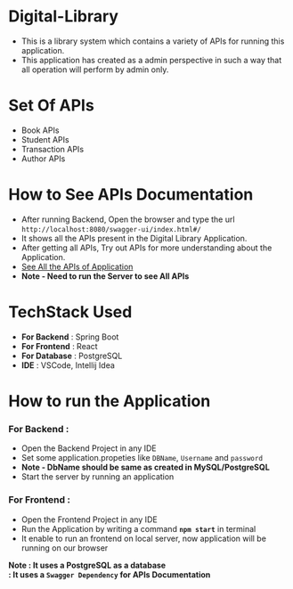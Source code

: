 # Digital-Library
* This is a library system which contains a variety of APIs for running this application.
* This application has created as a admin perspective in such a way that all operation will perform by admin only.

# Set Of APIs
* Book APIs
* Student APIs
* Transaction APIs
* Author APIs

# How to See APIs Documentation
* After running Backend, Open the browser and type the url `http://localhost:8080/swagger-ui/index.html#/` 
* It shows all the APIs present in the Digital Library Application.
* After getting all APIs, Try out APIs for more understanding about the Application.
* [See All the APIs of Application](http://localhost:8080/swagger-ui/index.html#/)
* **Note - Need to run the Server to see All APIs**

# TechStack Used
* **For Backend** : Spring Boot
* **For Frontend** : React
* **For Database** : PostgreSQL
* **IDE** : VSCode, Intellij Idea


# How to run the Application

### For Backend :
* Open the Backend Project in any IDE
* Set some application.propeties like `DBName`, `Username` and `password`
* **Note - DbName should be same as created in MySQL/PostgreSQL**
* Start the server by running an application

### For Frontend :
* Open the Frontend Project in any IDE
* Run the Application by writing a command **`npm start`** in terminal
* It enable to run an frontend on local server, now application will be running on our browser

**Note : It uses a PostgreSQL as a database**\
     **: It uses a `Swagger Dependency` for APIs Documentation**

